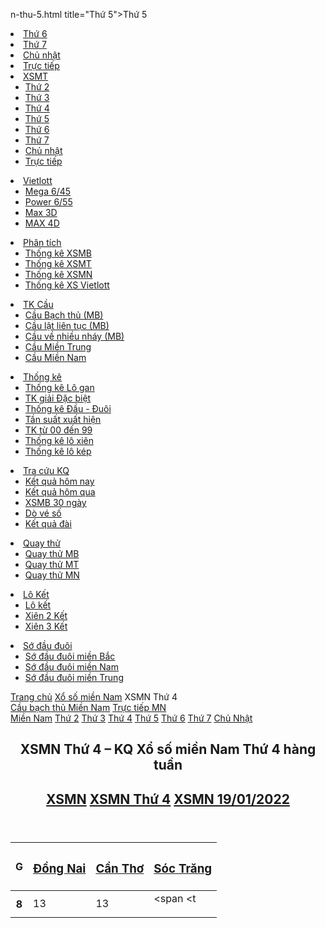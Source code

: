 n-thu-5.html title="Thứ 5">Thứ 5</a><li><a href=/xsmn-thu-6.html title="Thứ 6">Thứ 6</a><li><a href=/xsmn-thu-7.html title="Thứ 7">Thứ 7</a><li><a href=/xsmn-chu-nhat-cn.html title="Chủ nhật">Chủ nhật</a><li><a href=/tuong-thuat-mien-nam/xsmn-tructiep.html title="Trực tiếp">Trực tiếp</a></ul><li class=menu_li><a href=/xo-so-mien-trung/xsmt-p1.html class=menu_a title=XSMT>XSMT</a><ul class=menu_down><li><a href=/xsmt-thu-2.html title="Thứ 2">Thứ 2</a><li><a href=/xsmt-thu-3.html title="Thứ 3">Thứ 3</a><li><a href=/xsmt-thu-4.html title="Thứ 4">Thứ 4</a><li><a href=/xsmt-thu-5.html title="Thứ 5">Thứ 5</a><li><a href=/xsmt-thu-6.html title="Thứ 6">Thứ 6</a><li><a href=/xsmt-thu-7.html title="Thứ 7">Thứ 7</a><li><a href=/xsmt-chu-nhat-cn.html title="Chủ nhật">Chủ nhật</a><li><a href=/tuong-thuat-mien-trung/xsmt-tructiep.html title="Trực tiếp">Trực tiếp</a></ul><li class=menu_li><a href=/kqxs-vietlott-ket-qua-xo-so-vietlott.html class=menu_a title=Vietlott>Vietlott</a><ul class=menu_down><li><a href=/xo-so-tu-chon-mega-645.html title="Mega 6/45">Mega 6/45</a><li><a href=/xo-so-power-655.html title="Power 6/55">Power 6/55</a><li><a href=/xo-so-max-3d.html title="Max 3D">Max 3D</a><li><a href=/xo-so-dien-toan-max-4d.html title="MAX 4D">MAX 4D</a></ul><li class=menu_li><a href=/phan-tich-kqxs-c407-p1.html class=menu_a title="Phân tích">Phân tích</a><ul class=menu_down><li><a href=/phan-tich-kqxs-mien-bac-c411-p1.html title="Thống kê XSMB">Thống kê XSMB</a><li><a href=/phan-tich-kqxs-mien-trung-c413-p1.html title="Thống kê XSMT">Thống kê XSMT</a><li><a href=/phan-tich-kqxs-mien-nam-c412-p1.html title="Thống kê XSMN">Thống kê XSMN</a><li><a href=/tin-tuc-xs-mega-645.html title="Thống kê XS Vietlott">Thống kê XS Vietlott</a></ul><li class=menu_li><a href=/cau-mien-bac/cau-bach-thu.html class=menu_a title="TK Cầu">TK Cầu</a><ul class=menu_down><li><a href=/cau-mien-bac/cau-bach-thu.html title="Cầu Bạch thủ (MB)">Cầu Bạch thủ (MB)</a><li><a href=/cau-mien-bac/cau-lat-lien-tuc.html title="Cầu lật liên tục (MB)">Cầu lật liên tục (MB)</a><li><a href=/cau-mien-bac/cau-ve-nhieu-nhay.html title="Cầu về nhiều nháy (MB)">Cầu về nhiều nháy (MB)</a><li><a href=/cau-mien-trung.html title="Cầu Miền Trung">Cầu Miền Trung</a><li><a href=/cau-mien-nam.html title="Cầu Miền Nam">Cầu Miền Nam</a></ul><li class=menu_li><a href=/thong-ke-lo-gan.html class=menu_a title="Thống kê">Thống kê</a><ul class=menu_down><li><a href=/thong-ke-lo-gan.html title="Thống kê Lô gan">Thống kê Lô gan</a><li><a href=/thong-ke-giai-dac-biet.html title="TK giải Đặc biệt">TK giải Đặc biệt</a><li><a href=/thong-ke-dau-duoi.html title="Thống kê Đầu - Đuôi">Thống kê Đầu - Đuôi</a><li><a href=/thong-ke-tan-suat.html title="Tần suất xuất hiện">Tần suất xuất hiện</a><li><a href=/thong-ke-00-99.html title="TK từ 00 đến 99">TK từ 00 đến 99</a><li><a href=/lo-xien-xsmb.html title="Thống kê lô xiên">Thống kê lô xiên</a><li><a href=/lo-kep-xsmb.html title="Thống kê lô kép">Thống kê lô kép</a></ul><li class=menu_li><a href=/xo-so-hom-nay.html class=menu_a title="Tra cứu KQ">Tra cứu KQ</a><ul class=menu_down><li><a href=/xo-so-hom-nay.html title="Kết quả hôm nay">Kết quả hôm nay</a><li><a href=/xo-so-hom-qua.html title="Kết quả hôm qua">Kết quả hôm qua</a><li><a href=/xsmb-30-ngay.html title="XSMB 30 ngày">XSMB 30 ngày</a><li><a href=/do-so.html title="Dò vé số">Dò vé số</a><li><a href=/xo-so-theo-dai.html title="Kết quả đài">Kết quả đài</a></ul><li class=menu_li><a href=/quay-thu.html class=menu_a title="Quay thử">Quay thử</a><ul class=menu_down><li><a href=/quay-thu-xsmb.html title="Quay thử MB">Quay thử MB</a><li><a href=/quay-thu-xsmt.html title="Quay thử MT">Quay thử MT</a><li><a href=/quay-thu-xsmn.html title="Quay thử MN">Quay thử MN</a></ul><li class=menu_li><a href=/lo-ket.html class=menu_a title="Lô Kết">Lô Kết</a><ul class=menu_down><li><a href=/lo-ket.html title="Lô kết">Lô kết</a><li><a href=/xien-2-ket.html title="Xiên 2 Kết">Xiên 2 Kết</a><li><a href=/xien-3-ket.html title="Xiên 3 Kết">Xiên 3 Kết</a></ul><li class=menu_li><a href=/so-dau-duoi-mb.html class=menu_a title="Sớ đầu đuôi">Sớ đầu đuôi</a><ul class=menu_down><li><a href=/so-dau-duoi-mb.html title="Sớ đầu đuôi miền Bắc">Sớ đầu đuôi miền Bắc</a><li><a href=/so-dau-duoi-mn.html title="Sớ đầu đuôi miền Nam">Sớ đầu đuôi miền Nam</a><li><a href=/so-dau-duoi-mt.html title="Sớ đầu đuôi miền Trung">Sớ đầu đuôi miền Trung</a></ul></ul></nav></header><main class=main><div class=main-content><div class=breadcrumb><a title="Trang chủ" href="/">Trang chủ</a> <a title="Xổ số miền Nam" href=/xo-so-mien-nam/xsmn-p1.html>Xổ số miền Nam</a> <span>XSMN Thứ 4</span></div><div class=content-left><div id=curr_living_neo style=display:none class=live-lottery><span class=live-title>Đang tường thuật Xổ số <span id=lottery_living_name></span></span> <a id=curr_living_btn href=javascript:void(0) rel=nofollow class=live-btn title="➜ Xem ngay">➜ Xem ngay</a></div><div class=section><div class=link-loto><a title="Cầu bạch thủ Miền Nam" href=/cau-mien-bac/cau-bach-thu.html>Cầu bạch thủ Miền Nam</a> <a title="Trực tiếp MN" href=/tuong-thuat-mien-nam/xsmn-tructiep.html>Trực tiếp MN</a></div><div class=menu-item4><a title="Miền Nam" href=/xo-so-mien-nam/xsmn-p1.html>Miền Nam</a> <a title="XSMB thứ 2" href=/xsmn-thu-2.html>Thứ 2</a> <a title="XSMB thứ 3" href=/xsmn-thu-3.html>Thứ 3</a> <a class=active title="XSMB thứ 4" href=/xsmn-thu-4.html>Thứ 4</a> <a title="XSMB thứ 5" href=/xsmn-thu-5.html>Thứ 5</a> <a title="XSMB thứ 6" href=/xsmn-thu-6.html>Thứ 6</a> <a title="XSMB thứ 7" href=/xsmn-thu-7.html>Thứ 7</a> <a title="XSMB chủ nhật" href=/xsmn-chu-nhat-cn.html>Chủ Nhật</a></div></div><section class=section id=mn_kqngay_26012022 style=display:none><header class=section-header><div class=live-box-title>Tường thuật trực tiếp XSMN</div><div id=ketquamnlivehead></div><h2 class=site-link><a title=XSMN href=/xo-so-mien-nam/xsmn-p1.html>XSMN</a> <a title="XSMN Thứ 4" href=/xsmn-thu-4.html>XSMN Thứ 4</a> <a title="XSMN 26/01/2022" href=/xsmn-26-01-2022.html>XSMN 26/01/2022</a></h2></header><div class=section-content id=mn_kqngay_26012022_kq></div></section><section class=section id=mn_kqngay_19012022><header class=section-header><h1>XSMN Thứ 4 – KQ Xổ số miền Nam Thứ 4 hàng tuần</h1><h2 class=site-link><a title=XSMN href=/xo-so-mien-nam/xsmn-p1.html>XSMN</a> <a title="XSMN Thứ 4" href=/xsmn-thu-4.html>XSMN Thứ 4</a> <a title="XSMN 19/01/2022" href=/xsmn-19-01-2022.html>XSMN 19/01/2022</a></h2></header><div class=section-content id=mn_kqngay_19012022_kq><table class=table-result><thead><tr><th class=name-prize>G<th class=prize-col3><h3><a title="Xổ số Đồng Nai" href=/xo-so-dong-nai/xsdn-p1.html>Đồng Nai</a></h3><th class=prize-col3><h3><a title="Xổ số Cần Thơ" href=/xo-so-can-tho/xsct-p1.html>Cần Thơ</a></h3><th class=prize-col3><h3><a title="Xổ số Sóc Trăng" href=/xo-so-soc-trang/xsst-p1.html>Sóc Trăng</a></h3><tbody><tr><th>8<td><span class="xs_prize1 color_red">13</span><td><span class="xs_prize1 color_red">13</span><td><span </span><t
